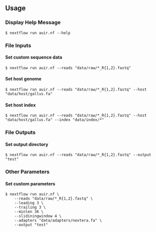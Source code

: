 Usage
-----

### Display Help Message

```
$ nextflow run auir.nf --help
```

### File Inputs

#### Set custom sequence data
```
$ nextflow run auir.nf --reads "data/raw/*_R{1,2}.fastq"
```

#### Set host genome
```
$ nextflow run auir.nf --reads "data/raw/*_R{1,2}.fastq" --host "data/host/gallus.fa"
```

#### Set host index
```
$ nextflow run auir.nf --reads "data/raw/*_R{1,2}.fastq" --host "data/host/gallus.fa" --index "data/index/*"
```

### File Outputs

#### Set output directory
```
$ nextflow run auir.nf --reads "data/raw/*_R{1,2}.fastq" --output "test"
```

### Other Parameters

#### Set custom parameters
```
$ nextflow run auir.nf \
    --reads "data/raw/*_R{1,2}.fastq" \
    --leading 3 \
    --trailing 3 \
    --minlen 36 \
    --slidiningwindow 4 \
    --adapters "data/adapters/nextera.fa" \
    --output "test"
```
